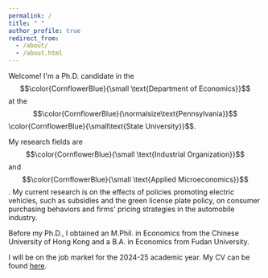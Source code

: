 ```yaml
---
permalink: /
title: " "
author_profile: true
redirect_from: 
  - /about/
  - /about.html
---
```

Welcome! I'm a Ph.D. candidate in the $$\color{CornflowerBlue}{\small \text{Department of Economics}}$$ at the $$\color{CornflowerBlue}{\normalsize\text{Pennsylvania}}$$  \color{CornflowerBlue}{\small\text{State University}}$$. 

My research fields are $$\color{CornflowerBlue}{\small \text{Industrial Organization}}$$ and $$\color{CornflowerBlue}{\small \text{Applied Microeconomics}}$$. My current research is on the effects of policies promoting electric vehicles, such as subsidies and the green license plate policy, on consumer purchasing behaviors and firms' pricing strategies in the automobile industry.

Before my Ph.D., I obtained an M.Phil. in Economics from the Chinese University of Hong Kong and a B.A. in Economics from Fudan University.

I will be on the job market for the 2024-25 academic year. My CV can be found [here](https://wendy-wentian.github.io/files/Wen_Tian_PSU_CV.pdf). 

<!-- I received my M.Phil. in economics from CUHK, Hong Kong in 2019, and my B.A. in economics from Fudan University, China in 2016. -->

<!-- In my [Job Market Paper](), I develop a two-stage discrete choice model to estimate the demand for electric vehicles (EVs) under EV-promoting policies and conduct counterfactual analysis to study the welfare impacts of these policies in China.-->

<!--
Current Research
======
-->
